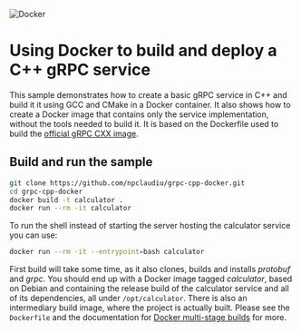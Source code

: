 ![Docker](https://github.com/iminders/grpc-cpp-docker/workflows/Docker/badge.svg)
# Using Docker to build and deploy a C++ gRPC service

This sample demonstrates how to create a basic gRPC service in C++ and build it
it using GCC and CMake in a Docker container. It also shows how to create a
Docker image that contains only the service implementation, without the tools
needed to build it. It is based on the Dockerfile used to build the [official
gRPC CXX image](https://hub.docker.com/r/grpc/cxx/~/dockerfile/).

## Build and run the sample

```sh
git clone https://github.com/npclaudiu/grpc-cpp-docker.git
cd grpc-cpp-docker
docker build -t calculator .
docker run --rm -it calculator
```

To run the shell instead of starting the server hosting the calculator service you can use:

```sh
docker run --rm -it --entrypoint=bash calculator
```

First build will take some time, as it also clones, builds and installs *protobuf*
and *grpc*. You should end up with a Docker image tagged *calculator*, based on Debian and
containing the release build of the calculator service and all of its dependencies,
all under `/opt/calculator`. There is also an intermediary build image, where the project
is actually built. Please see the `Dockerfile` and the documentation for
[Docker multi-stage builds](https://docs.docker.com/develop/develop-images/multistage-build/)
for more.
